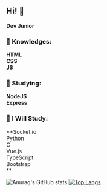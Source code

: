 ## Hi! 👋

**Dev Junior**

### 🧠 Knowledges:
**HTML<br>
CSS<br>
JS**

### 📖 Studying:
**NodeJS<br>
Express**

### 💭 I Will Study:
**Socket.io<br>
Python<br>
C<br>
Vue.js<br>
TypeScript<br>
Bootstrap<br>
**

![Anurag's GitHub stats](https://github-readme-stats.vercel.app/api?username=bernardopc-dev&show_icons=true&theme=radical)
[![Top Langs](https://github-readme-stats.vercel.app/api/top-langs/?username=bernardopc-dev&layout=compact)](https://github.com/anuraghazra/github-readme-stats)

